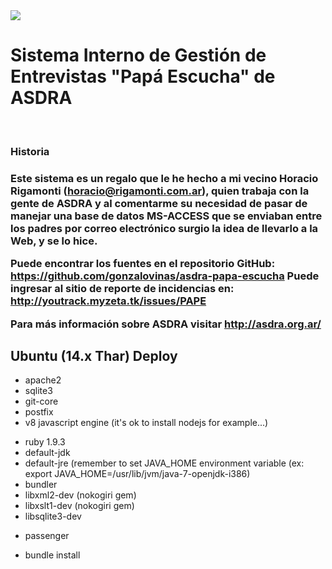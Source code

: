 <html>
<head>
</head>

<img src="https://travis-ci.org/gonzalovinas/asdra-papa-escucha.svg?branch=master"/>
<br>

<h1>
Sistema Interno de Gestión de Entrevistas "Papá Escucha" de ASDRA
</h1>
<br>

<h3>Historia<h3>

Este sistema es un regalo que le he hecho a mi vecino Horacio Rigamonti (horacio@rigamonti.com.ar), quien trabaja con la gente de ASDRA y
al comentarme su necesidad de pasar de manejar una base de datos MS-ACCESS que se enviaban entre los padres
por correo electrónico surgio la idea de llevarlo a la Web, y se lo hice.

Puede encontrar los fuentes en el repositorio GitHub: https://github.com/gonzalovinas/asdra-papa-escucha
Puede ingresar al sitio de reporte de incidencias en: http://youtrack.myzeta.tk/issues/PAPE

Para más información sobre ASDRA visitar http://asdra.org.ar/
<br>



<h2>Ubuntu (14.x Thar) Deploy</h2>
<ul>
<li>apache2</li>
<li>sqlite3</li>
<li>git-core</li>
<li>postfix</li>
<li>v8 javascript engine (it's ok to install nodejs for example...)</li>
</ul>
<ul>
<li>ruby 1.9.3</li>
<li>default-jdk</li>
<li>default-jre (remember to set JAVA_HOME environment variable (ex: export JAVA_HOME=/usr/lib/jvm/java-7-openjdk-i386)</li>
<li>bundler</li>
<li>libxml2-dev  (nokogiri gem)</li>
<li>libxslt1-dev (nokogiri gem)</li>
<li>libsqlite3-dev</li>
</ul>
<ul>
<li>passenger</li>
</ul>
<ul>
<li>bundle install</li>
</ul>
</html>
